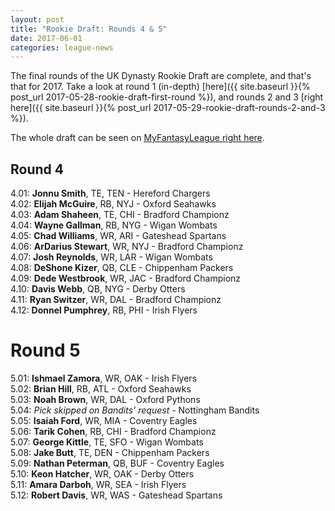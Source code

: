 ```yaml
---
layout: post
title: "Rookie Draft: Rounds 4 & 5"
date: 2017-06-01
categories: league-news
---
```


The final rounds of the UK Dynasty Rookie Draft are complete, and that's that for 2017. Take a look at round 1 (in-depth) [here]({{ site.baseurl }}{% post_url 2017-05-28-rookie-draft-first-round %}), and rounds 2 and 3 [right here]({{ site.baseurl }}{% post_url 2017-05-29-rookie-draft-rounds-2-and-3 %}).

The whole draft can be seen on [MyFantasyLeague right here](https://www73.myfantasyleague.com/2017/options?L=61991&O=17).

## Round 4

4.01: **Jonnu Smith**, TE, TEN - Hereford Chargers  
4.02: **Elijah McGuire**, RB, NYJ - Oxford Seahawks  
4.03: **Adam Shaheen**, TE, CHI - Bradford Championz  
4.04: **Wayne Gallman**, RB, NYG - Wigan Wombats  
4.05: **Chad Williams**, WR, ARI - Gateshead Spartans  
4.06: **ArDarius Stewart**, WR, NYJ - Bradford Championz   
4.07: **Josh Reynolds**, WR, LAR - Wigan Wombats  
4.08: **DeShone Kizer**, QB, CLE - Chippenham Packers  
4.09: **Dede Westbrook**, WR, JAC - Bradford Championz  
4.10: **Davis Webb**, QB, NYG - Derby Otters  
4.11: **Ryan Switzer**, WR, DAL - Bradford Championz  
4.12: **Donnel Pumphrey**, RB, PHI - Irish Flyers

# Round 5

5.01: **Ishmael Zamora**, WR, OAK - Irish Flyers  
5.02: **Brian Hill**, RB, ATL - Oxford Seahawks  
5.03: **Noah Brown**, WR, DAL - Oxford Pythons  
5.04: *Pick skipped on Bandits' request* - Nottingham Bandits  
5.05: **Isaiah Ford**, WR, MIA - Coventry Eagles  
5.06: **Tarik Cohen**, RB, CHI - Bradford Championz  
5.07: **George Kittle**, TE, SFO - Wigan Wombats  
5.08: **Jake Butt**, TE, DEN - Chippenham Packers  
5.09: **Nathan Peterman**, QB, BUF - Coventry Eagles  
5.10: **Keon Hatcher**, WR, OAK - Derby Otters  
5.11: **Amara Darboh**, WR, SEA - Irish Flyers  
5.12: **Robert Davis**, WR, WAS - Gateshead Spartans
